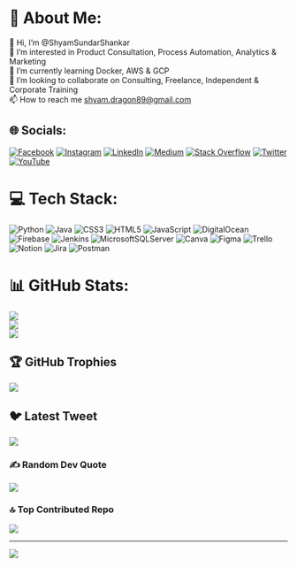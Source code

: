 # 💫 About Me:
👋 Hi, I’m @ShyamSundarShankar<br>👀 I’m interested in Product Consultation, Process Automation, Analytics & Marketing<br>🌱 I’m currently learning Docker, AWS & GCP<br>💞️ I’m looking to collaborate on Consulting, Freelance, Independent & Corporate Training<br>📫 How to reach me shyam.dragon89@gmail.com


## 🌐 Socials:
[![Facebook](https://img.shields.io/badge/Facebook-%231877F2.svg?logo=Facebook&logoColor=white)](https://facebook.com/SShyamSundarShankar) [![Instagram](https://img.shields.io/badge/Instagram-%23E4405F.svg?logo=Instagram&logoColor=white)](https://instagram.com/ShyamSundarShankar) [![LinkedIn](https://img.shields.io/badge/LinkedIn-%230077B5.svg?logo=linkedin&logoColor=white)](https://linkedin.com/in/ShyamSundarShankar) [![Medium](https://img.shields.io/badge/Medium-12100E?logo=medium&logoColor=white)](https://medium.com/@ShyamSundarShankar) [![Stack Overflow](https://img.shields.io/badge/-Stackoverflow-FE7A16?logo=stack-overflow&logoColor=white)](https://stackoverflow.com/users/shyam-sundar-shankar) [![Twitter](https://img.shields.io/badge/Twitter-%231DA1F2.svg?logo=Twitter&logoColor=white)](https://twitter.com/ShyamSundarShankar) [![YouTube](https://img.shields.io/badge/YouTube-%23FF0000.svg?logo=YouTube&logoColor=white)](https://youtube.com/@ShyamSundarShankar) 

# 💻 Tech Stack:
![Python](https://img.shields.io/badge/python-3670A0?style=for-the-badge&logo=python&logoColor=ffdd54) ![Java](https://img.shields.io/badge/java-%23ED8B00.svg?style=for-the-badge&logo=java&logoColor=white) ![CSS3](https://img.shields.io/badge/css3-%231572B6.svg?style=for-the-badge&logo=css3&logoColor=white) ![HTML5](https://img.shields.io/badge/html5-%23E34F26.svg?style=for-the-badge&logo=html5&logoColor=white) ![JavaScript](https://img.shields.io/badge/javascript-%23323330.svg?style=for-the-badge&logo=javascript&logoColor=%23F7DF1E) ![DigitalOcean](https://img.shields.io/badge/DigitalOcean-%230167ff.svg?style=for-the-badge&logo=digitalOcean&logoColor=white) ![Firebase](https://img.shields.io/badge/firebase-%23039BE5.svg?style=for-the-badge&logo=firebase) ![Jenkins](https://img.shields.io/badge/jenkins-%232C5263.svg?style=for-the-badge&logo=jenkins&logoColor=white) ![MicrosoftSQLServer](https://img.shields.io/badge/Microsoft%20SQL%20Sever-CC2927?style=for-the-badge&logo=microsoft%20sql%20server&logoColor=white) ![Canva](https://img.shields.io/badge/Canva-%2300C4CC.svg?style=for-the-badge&logo=Canva&logoColor=white) 	![Figma](https://img.shields.io/badge/figma-%23F24E1E.svg?style=for-the-badge&logo=figma&logoColor=white) ![Trello](https://img.shields.io/badge/Trello-%23026AA7.svg?style=for-the-badge&logo=Trello&logoColor=white) ![Notion](https://img.shields.io/badge/Notion-%23000000.svg?style=for-the-badge&logo=notion&logoColor=white) ![Jira](https://img.shields.io/badge/jira-%230A0FFF.svg?style=for-the-badge&logo=jira&logoColor=white) ![Postman](https://img.shields.io/badge/Postman-FF6C37?style=for-the-badge&logo=postman&logoColor=white)
# 📊 GitHub Stats:
![](https://github-readme-stats.vercel.app/api?username=ShyamSundarShankar&theme=dark&hide_border=false&include_all_commits=true&count_private=true)<br/>
![](https://github-readme-streak-stats.herokuapp.com/?user=ShyamSundarShankar&theme=dark&hide_border=false)<br/>
![](https://github-readme-stats.vercel.app/api/top-langs/?username=ShyamSundarShankar&theme=dark&hide_border=false&include_all_commits=true&count_private=true&layout=compact)

## 🏆 GitHub Trophies
![](https://github-profile-trophy.vercel.app/?username=ShyamSundarShankar&theme=radical&no-frame=false&no-bg=true&margin-w=4)

## 🐦 Latest Tweet
[![](https://gtce.itsvg.in/api?username=ShyamTransforms)](https://github.com/VishwaGauravIn/github-twitter-card-embed)

### ✍️ Random Dev Quote
![](https://quotes-github-readme.vercel.app/api?type=horizontal&theme=radical)

### 🔝 Top Contributed Repo
![](https://github-contributor-stats.vercel.app/api?username=ShyamSundarShankar&limit=5&theme=dark&combine_all_yearly_contributions=true)

---
[![](https://visitcount.itsvg.in/api?id=ShyamSundarShankar&icon=0&color=0)](https://visitcount.itsvg.in)

<!-- Proudly created with GPRM ( https://gprm.itsvg.in ) -->
